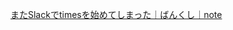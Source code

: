 
[またSlackでtimesを始めてしまった｜ばんくし｜note](https://note.mu/vaaaaanquish/n/ncc512cf0e263?fbclid=IwAR1n_ynV8wl2vrxdd9DqRF-A4XpGQkVwuTckqkWVr-TjZrTOw8_kfE-9BdY)
